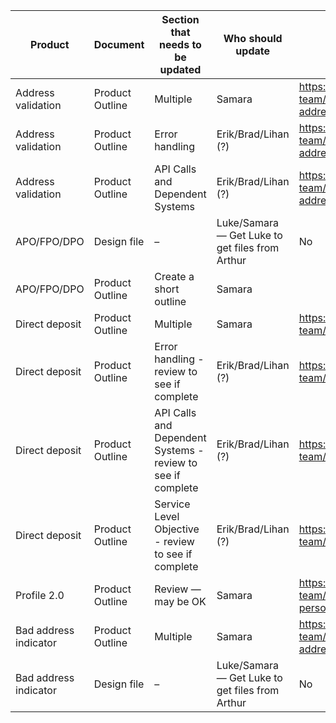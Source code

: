 Product | Document | Section that needs to be updated | Who should update | Link | Complete?
-- | -- | -- | -- | -- | --
Address validation | Product Outline | Multiple | Samara | https://github.com/department-of-veterans-affairs/va.gov-team/blob/master/products/identity-personalization/change-address/address-validation/product-outline.md#error-handling | No
Address validation | Product Outline | Error handling | Erik/Brad/Lihan (?) | https://github.com/department-of-veterans-affairs/va.gov-team/blob/master/products/identity-personalization/change-address/address-validation/product-outline.md#error-handling | No
Address validation | Product Outline | API Calls and Dependent Systems | Erik/Brad/Lihan (?) | https://github.com/department-of-veterans-affairs/va.gov-team/blob/master/products/identity-personalization/change-address/address-validation/product-outline.md#error-handling | No
APO/FPO/DPO | Design file | – | Luke/Samara — Get Luke to get files   from Arthur | No
APO/FPO/DPO | Product Outline | Create a short outline | Samara |   | No
Direct deposit | Product Outline | Multiple | Samara | https://github.com/department-of-veterans-affairs/va.gov-team/tree/master/products/identity-personalization/direct-deposit | No
Direct deposit | Product Outline | Error handling - review to see if complete | Erik/Brad/Lihan (?) | https://github.com/department-of-veterans-affairs/va.gov-team/tree/master/products/identity-personalization/direct-deposit | No
Direct deposit | Product Outline | API Calls and Dependent Systems - review to see if complete | Erik/Brad/Lihan (?) | https://github.com/department-of-veterans-affairs/va.gov-team/tree/master/products/identity-personalization/direct-deposit | No
Direct deposit | Product Outline | Service Level Objective - review to see if complete | Erik/Brad/Lihan (?) | https://github.com/department-of-veterans-affairs/va.gov-team/tree/master/products/identity-personalization/direct-deposit | No
Profile 2.0 | Product Outline | Review — may be OK | Samara | https://github.com/department-of-veterans-affairs/va.gov-team/blob/master/products/identity-personalization/profile/Combine%20Profile%20and%20Account/README.md | No
Bad address indicator | Product Outline | Multiple | Samara | https://github.com/department-of-veterans-affairs/va.gov-team/blob/master/products/identity-personalization/change-address/bad-address-indicator/product-outline.md | No
Bad address indicator | Design file | – | Luke/Samara — Get Luke to get files   from Arthur | No
